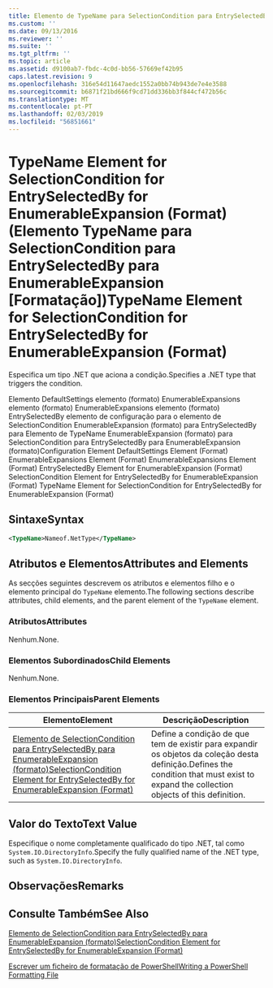 ```yaml
---
title: Elemento de TypeName para SelectionCondition para EntrySelectedBy para EnumerableExpansion (formato) | Documentos da Microsoft
ms.custom: ''
ms.date: 09/13/2016
ms.reviewer: ''
ms.suite: ''
ms.tgt_pltfrm: ''
ms.topic: article
ms.assetid: d9100ab7-fbdc-4c0d-bb56-57669ef42b95
caps.latest.revision: 9
ms.openlocfilehash: 316e54d11647aedc1552a0bb74b943de7e4e3588
ms.sourcegitcommit: b6871f21bd666f9cd71dd336bb3f844cf472b56c
ms.translationtype: MT
ms.contentlocale: pt-PT
ms.lasthandoff: 02/03/2019
ms.locfileid: "56851661"
---
```

# <a name="typename-element-for-selectioncondition-for-entryselectedby-for-enumerableexpansion-format"></a><span data-ttu-id="f147d-102">TypeName Element for SelectionCondition for EntrySelectedBy for EnumerableExpansion (Format) (Elemento TypeName para SelectionCondition para EntrySelectedBy para EnumerableExpansion [Formatação])</span><span class="sxs-lookup"><span data-stu-id="f147d-102">TypeName Element for SelectionCondition for EntrySelectedBy for EnumerableExpansion (Format)</span></span>

<span data-ttu-id="f147d-103">Especifica um tipo .NET que aciona a condição.</span><span class="sxs-lookup"><span data-stu-id="f147d-103">Specifies a .NET type that triggers the condition.</span></span>

<span data-ttu-id="f147d-104">Elemento DefaultSettings elemento (formato) EnumerableExpansions elemento (formato) EnumerableExpansions elemento (formato) EntrySelectedBy elemento de configuração para o elemento de SelectionCondition EnumerableExpansion (formato) para EntrySelectedBy para Elemento de TypeName EnumerableExpansion (formato) para SelectionCondition para EntrySelectedBy para EnumerableExpansion (formato)</span><span class="sxs-lookup"><span data-stu-id="f147d-104">Configuration Element DefaultSettings Element (Format) EnumerableExpansions Element (Format) EnumerableExpansions Element (Format) EntrySelectedBy Element for EnumerableExpansion (Format) SelectionCondition Element for EntrySelectedBy for EnumerableExpansion (Format) TypeName Element for SelectionCondition for EntrySelectedBy for EnumerableExpansion (Format)</span></span>

## <a name="syntax"></a><span data-ttu-id="f147d-105">Sintaxe</span><span class="sxs-lookup"><span data-stu-id="f147d-105">Syntax</span></span>

```xml
<TypeName>Nameof.NetType</TypeName>
```

## <a name="attributes-and-elements"></a><span data-ttu-id="f147d-106">Atributos e Elementos</span><span class="sxs-lookup"><span data-stu-id="f147d-106">Attributes and Elements</span></span>

<span data-ttu-id="f147d-107">As secções seguintes descrevem os atributos e elementos filho e o elemento principal do `TypeName` elemento.</span><span class="sxs-lookup"><span data-stu-id="f147d-107">The following sections describe attributes, child elements, and the parent element of the `TypeName` element.</span></span>

### <a name="attributes"></a><span data-ttu-id="f147d-108">Atributos</span><span class="sxs-lookup"><span data-stu-id="f147d-108">Attributes</span></span>

<span data-ttu-id="f147d-109">Nenhum.</span><span class="sxs-lookup"><span data-stu-id="f147d-109">None.</span></span>

### <a name="child-elements"></a><span data-ttu-id="f147d-110">Elementos Subordinados</span><span class="sxs-lookup"><span data-stu-id="f147d-110">Child Elements</span></span>

<span data-ttu-id="f147d-111">Nenhum.</span><span class="sxs-lookup"><span data-stu-id="f147d-111">None.</span></span>

### <a name="parent-elements"></a><span data-ttu-id="f147d-112">Elementos Principais</span><span class="sxs-lookup"><span data-stu-id="f147d-112">Parent Elements</span></span>

|<span data-ttu-id="f147d-113">Elemento</span><span class="sxs-lookup"><span data-stu-id="f147d-113">Element</span></span>|<span data-ttu-id="f147d-114">Descrição</span><span class="sxs-lookup"><span data-stu-id="f147d-114">Description</span></span>|
|-------------|-----------------|
|[<span data-ttu-id="f147d-115">Elemento de SelectionCondition para EntrySelectedBy para EnumerableExpansion (formato)</span><span class="sxs-lookup"><span data-stu-id="f147d-115">SelectionCondition Element for EntrySelectedBy for EnumerableExpansion (Format)</span></span>](./selectioncondition-element-for-entryselectedby-for-enumerableexpansion-format.md)|<span data-ttu-id="f147d-116">Define a condição de que tem de existir para expandir os objetos da coleção desta definição.</span><span class="sxs-lookup"><span data-stu-id="f147d-116">Defines the condition that must exist to expand the collection objects of this definition.</span></span>|

## <a name="text-value"></a><span data-ttu-id="f147d-117">Valor do Texto</span><span class="sxs-lookup"><span data-stu-id="f147d-117">Text Value</span></span>

<span data-ttu-id="f147d-118">Especifique o nome completamente qualificado do tipo .NET, tal como `System.IO.DirectoryInfo`.</span><span class="sxs-lookup"><span data-stu-id="f147d-118">Specify the fully qualified name of the .NET type, such as `System.IO.DirectoryInfo`.</span></span>

## <a name="remarks"></a><span data-ttu-id="f147d-119">Observações</span><span class="sxs-lookup"><span data-stu-id="f147d-119">Remarks</span></span>

## <a name="see-also"></a><span data-ttu-id="f147d-120">Consulte Também</span><span class="sxs-lookup"><span data-stu-id="f147d-120">See Also</span></span>

[<span data-ttu-id="f147d-121">Elemento de SelectionCondition para EntrySelectedBy para EnumerableExpansion (formato)</span><span class="sxs-lookup"><span data-stu-id="f147d-121">SelectionCondition Element for EntrySelectedBy for EnumerableExpansion (Format)</span></span>](./selectioncondition-element-for-entryselectedby-for-enumerableexpansion-format.md)

[<span data-ttu-id="f147d-122">Escrever um ficheiro de formatação de PowerShell</span><span class="sxs-lookup"><span data-stu-id="f147d-122">Writing a PowerShell Formatting File</span></span>](./writing-a-powershell-formatting-file.md)
